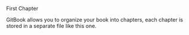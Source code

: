 First Chapter

GitBook allows you to organize your book into chapters, each chapter is stored in a separate file like this one.



